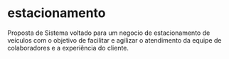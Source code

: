 # estacionamento
Proposta de Sistema voltado para um negocio de estacionamento de veículos com o objetivo de facilitar e agilizar o atendimento da equipe de colaboradores e a experiência do cliente.
